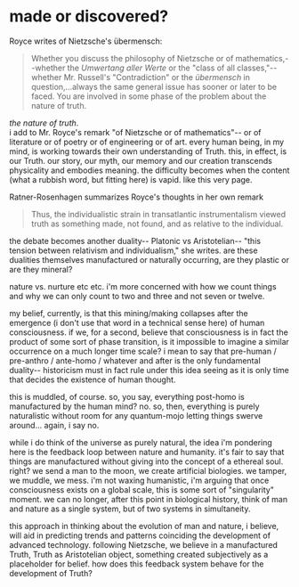 # made or discovered?  

Royce writes of Nietzsche's übermensch: 

> Whether you discuss the philosophy of Nietzsche or of mathematics,--whether the *Umwertang aller Werte* or the "class of all classes,"--whether Mr. Russell's "Contradiction" or the *übermensch* in question,...always the same general issue has sooner or later to be faced. You are involved in some phase of the problem about the nature of truth. 

*the nature of truth*.  
i add to Mr. Royce's remark "of Nietzsche or of mathematics"-- or of literature or of poetry or of engineering or of art. every human being, in my mind, is working towards their own understanding of Truth. this, in effect, is our Truth. our story, our myth, our memory and our creation transcends physicality and embodies meaning. the difficulty becomes when the content (what a rubbish word, but fitting here) is vapid. like this very page. 

Ratner-Rosenhagen summarizes Royce's thoughts in her own remark

> Thus, the individualistic strain in transatlantic instrumentalism viewed truth as something made, not found, and as relative to the individual.  

the debate becomes another duality-- Platonic vs Aristotelian-- "this tension between relativism and individualism," she writes. are these dualities themselves manufactured or naturally occurring, are they plastic or are they mineral? 

nature vs. nurture etc etc. i'm more concerned with how we count things and why we can only count to two and three and not seven or twelve. 

my belief, currently, is that this mining/making collapses after the emergence (i don't use that word in a technical sense here) of human consciousness. if we, for a second, believe that consciousness is in fact the product of some sort of phase transition, is it impossible to imagine a similar occurrence on a much longer time scale? i mean to say that pre-human / pre-anthro / ante-homo / whatever and after is the only fundamental duality-- historicism must in fact rule under this idea seeing as it is only time that decides the existence of human thought. 

this is muddled, of course. so, you say, everything post-homo is manufactured by the human mind? no. so, then, everything is purely naturalistic without room for any quantum-mojo letting things swerve around... again, i say no. 

while i do think of the universe as purely natural, the idea i'm pondering here is the feedback loop between nature and humanity. it's fair to say that things are manufactured without giving into the concept of a ethereal soul. right? we send a man to the moon, we create artificial biologies. we tamper, we muddle, we mess. i'm not waxing humanistic, i'm arguing that once consciousness exists on a global scale, this is some sort of "singularity" moment. we can no longer, after this point in biological history, think of man and nature as a single system, but of two systems in simultaneity.

this approach in thinking about the evolution of man and nature, i believe, will aid in predicting trends and patterns coinciding the development of advanced technology. following Nietzsche, we believe in a manufactured Truth, Truth as Aristotelian object, something created subjectively as a placeholder for belief. how does this feedback system behave for the development of Truth?       